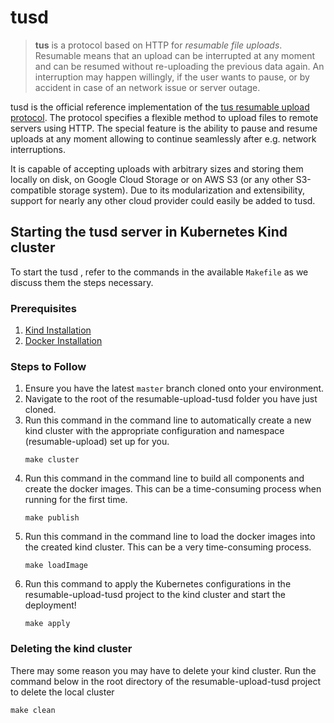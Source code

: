 # tusd 

> **tus** is a protocol based on HTTP for *resumable file uploads*. Resumable
> means that an upload can be interrupted at any moment and can be resumed without
> re-uploading the previous data again. An interruption may happen willingly, if
> the user wants to pause, or by accident in case of an network issue or server
> outage.

tusd is the official reference implementation of the [tus resumable upload
protocol](http://www.tus.io/protocols/resumable-upload.html). The protocol
specifies a flexible method to upload files to remote servers using HTTP.
The special feature is the ability to pause and resume uploads at any
moment allowing to continue seamlessly after e.g. network interruptions.

It is capable of accepting uploads with arbitrary sizes and storing them locally
on disk, on Google Cloud Storage or on AWS S3 (or any other S3-compatible
storage system). Due to its modularization and extensibility, support for
nearly any other cloud provider could easily be added to tusd.


## Starting the tusd server in Kubernetes Kind cluster

To start the tusd , refer to the commands in the available `Makefile` as we discuss them the steps necessary.

### Prerequisites
1. [Kind Installation](https://kind.sigs.k8s.io/)
2. [Docker Installation](https://www.docker.com/products/docker-desktop/)

### Steps to Follow
1. Ensure you have the latest `master` branch cloned onto your environment.
2. Navigate to the root of the resumable-upload-tusd folder you have just cloned.
3. Run this command in the command line to automatically create a new kind cluster with the appropriate configuration
   and namespace (resumable-upload) set up for you.
    ```shell
   make cluster
   ```
4. Run this command in the command line to build all components and create the docker images. This can
   be a time-consuming process when running for the first time.
    ```shell
   make publish
   ```
5. Run this command in the command line to load the docker images into the created kind cluster.
   This can be a very time-consuming process.
    ```shell
   make loadImage
   ```
6. Run this command to apply the Kubernetes configurations in the resumable-upload-tusd project to the kind cluster and start the deployment!
    ```shell
   make apply
   ```
### Deleting the kind cluster
There may some reason you may have to delete your kind cluster. Run the command below in the root directory of the resumable-upload-tusd project to delete the local cluster 

````shell
make clean
````